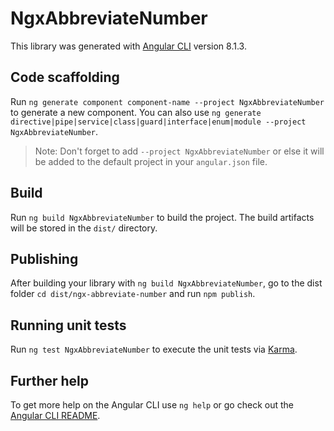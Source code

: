 # NgxAbbreviateNumber

This library was generated with [Angular CLI](https://github.com/angular/angular-cli) version 8.1.3.

## Code scaffolding

Run `ng generate component component-name --project NgxAbbreviateNumber` to generate a new component. You can also use `ng generate directive|pipe|service|class|guard|interface|enum|module --project NgxAbbreviateNumber`.
> Note: Don't forget to add `--project NgxAbbreviateNumber` or else it will be added to the default project in your `angular.json` file. 

## Build

Run `ng build NgxAbbreviateNumber` to build the project. The build artifacts will be stored in the `dist/` directory.

## Publishing

After building your library with `ng build NgxAbbreviateNumber`, go to the dist folder `cd dist/ngx-abbreviate-number` and run `npm publish`.

## Running unit tests

Run `ng test NgxAbbreviateNumber` to execute the unit tests via [Karma](https://karma-runner.github.io).

## Further help

To get more help on the Angular CLI use `ng help` or go check out the [Angular CLI README](https://github.com/angular/angular-cli/blob/master/README.md).
